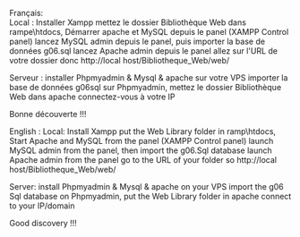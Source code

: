 Français:  
  Local : Installer Xampp mettez le dossier Bibliothèque Web dans rampe\htdocs, Démarrer apache et MySQL depuis le panel (XAMPP Control panel) lancez MySQL admin depuis le panel, puis importer la base de données g06.sql lancez Apache admin depuis le panel 
  allez sur l'URL de votre dossier donc http://local host/Bibliotheque_Web/web/
 
  Serveur : installer Phpmyadmin & Mysql & apache sur votre VPS importer la base de données g06sql sur Phpmyadmin, mettez le dossier Bibliothèque Web dans apache connectez-vous à votre IP
  
  Bonne découverte !!!

English : 
  Local: Install Xampp put the Web Library folder in ramp\htdocs, Start Apache and MySQL from the panel (XAMPP Control panel) launch MySQL admin from the panel, then import the g06.Sql database launch Apache admin from the panel
  go to the URL of your folder so http://local host/Bibliotheque_Web/web/
  
  Server: install Phpmyadmin & Mysql & apache on your VPS import the g06 Sql database on Phpmyadmin, put the Web Library folder in apache connect to your IP/domain

  Good discovery !!!
